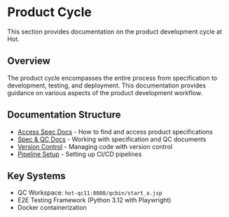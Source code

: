 # Product Cycle

This section provides documentation on the product development cycle at Hot.

## Overview

The product cycle encompasses the entire process from specification to development, testing, and deployment. This documentation provides guidance on various aspects of the product development workflow.

## Documentation Structure

- [Access Spec Docs](01-to-access-a-spec-doc-shared-folder.md) - How to find and access product specifications
- [Spec & QC Docs](02-get-spec-doc-cr-and-QC-doc.md) - Working with specification and QC documents
- [Version Control](03-version-control-test-repository.md) - Managing code with version control
- [Pipeline Setup](04-pipleline-dockerized-container-setup.md) - Setting up CI/CD pipelines

## Key Systems

- QC Workspace: `hot-qc11:8080/qcbin/start_a.jsp`
- E2E Testing Framework (Python 3.12 with Playwright)
- Docker containerization
